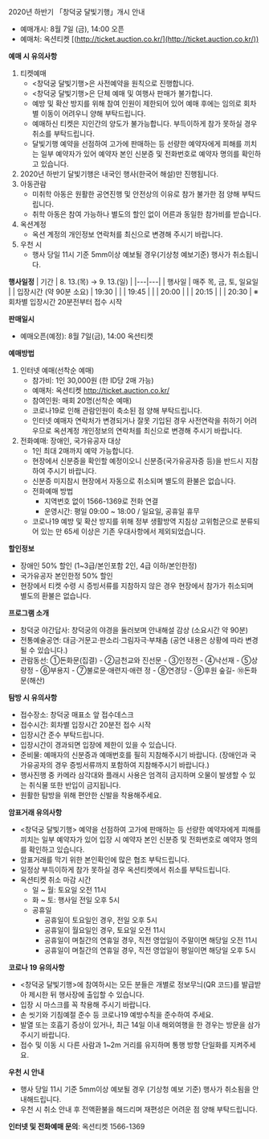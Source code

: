 2020년 하반기 「창덕궁 달빛기행」개시 안내
- 예매개시: 8월 7일 (금), 14:00 오픈
- 예매처: 옥션티켓 [(http://ticket.auction.co.kr/](http://ticket.auction.co.kr/))

**예매 시 유의사항**
1. 티켓예매
   - <창덕궁 달빛기행>은 사전예약을 원칙으로 진행합니다.
   - <창덕궁 달빛기행>은 단체 예매 및 여행사 판매가 불가합니다.
   - 예방 및 확산 방지를 위해 참여 인원이 제한되어 있어 예매 후에는 임의로 회차별 이동이 어려우니 양해 부탁드립니다.
   - 예매하신 티켓은 지인간의 양도가 불가능합니다. 부득이하게 참가 못하실 경우 취소를 부탁드립니다.
   - 달빛기행 예약을 선점하여 고가에 판매하는 등 선량한 예약자에게 피해를 끼치는 일부 예약자가 있어 예약자 본인 신분증 및 전화번호로 예약자 명의를 확인하고 있습니다.
2. 2020년 하반기 달빛기행은 내국인 행사(한국어 해설)만 진행됩니다.
3. 아동관람
   - 미취학 아동은 원활한 공연진행 및 안전상의 이유로 참가 불가한 점 양해 부탁드립니다.
   - 취학 아동은 참여 가능하나 별도의 할인 없이 어른과 동일한 참가비를 받습니다.
4. 옥션계정
   - 옥션 계정의 개인정보 연락처를 최신으로 변경해 주시기 바랍니다.
5. 우천 시
   - 행사 당일 11시 기준 5mm이상 예보될 경우(기상청 예보기준) 행사가 취소됩니다.

**행사일정**
| 기간 | 8. 13.(목) → 9. 13.(일) |
|---|---|
| 행사일 | 매주 목, 금, 토, 일요일 |
| 입장시간 (약 90분 소요) | 19:30 |
| | 19:45 |
| | 20:00 |
| | 20:15 |
| | 20:30 |
※ 회차별 입장시간 20분전부터 접수 시작

**판매일시**
- 예매오픈(예정): 8월 7일(금), 14:00 옥션티켓

**예매방법**
1) 인터넷 예매(선착순 예매)
   - 참가비: 1인 30,000원 (한 ID당 2매 가능)
   - 예매처: 옥션티켓 <http://ticket.auction.co.kr/>
   - 참여인원: 매회 20명(선착순 예매)
   - 코로나19로 인해 관람인원이 축소된 점 양해 부탁드립니다.
   - 인터넷 예매자 연락처가 변경되거나 잘못 기입된 경우 사전연락을 취하기 어려우므로 옥션계정 개인정보의 연락처를 최신으로 변경해 주시기 바랍니다.
2) 전화예매: 장애인, 국가유공자 대상
   - 1인 최대 2매까지 예약 가능합니다.
   - 현장에서 신분증을 확인할 예정이오니 신분증(국가유공자증 등)을 반드시 지참하여 주시기 바랍니다.
   - 신분증 미지참시 현장에서 자동으로 취소되며 별도의 환불은 없습니다.
   - 전화예매 방법
     - 지역번호 없이 1566-1369로 전화 연결
     - 운영시간: 평일 09:00 ~ 18:00 / 일요일, 공휴일 휴무
   - 코로나19 예방 및 확산 방지를 위해 정부 생활방역 지침상 고위험군으로 분류되어 있는 만 65세 이상은 기존 우대사항에서 제외되었습니다.

**할인정보**
- 장애인 50% 할인 (1~3급/본인포함 2인, 4급 이하/본인한정)
- 국가유공자 본인한정 50% 할인
- 현장에서 티켓 수령 시 증빙서류를 지참하지 않은 경우 현장에서 참가가 취소되며 별도의 환불은 없습니다.

**프로그램 소개**
- 창덕궁 야간답사: 창덕궁의 야경을 둘러보며 안내해설 감상 (소요시간 약 90분)
- 전통예술공연: 대금·거문고·판소리·그림자극·부채춤 (공연 내용은 상황에 따라 변경될 수 있습니다.)
- 관람동선: ①돈화문(집결) - ②금천교와 진선문 - ③인정전 - ④낙선재 - ⑤상량정 - ⑥부용지 - ⑦불로문·애련지·애련 정 - ⑧연경당 - ⑨후원 숲길- ⑩돈화문(해산)

**탐방 시 유의사항**
- 접수장소: 창덕궁 매표소 앞 접수데스크
- 접수시간: 회차별 입장시간 20분전 접수 시작
- 입장시간 준수 부탁드립니다.
- 입장시간이 경과되면 입장에 제한이 있을 수 있습니다.
- 준비물: 예매자의 신분증과 예매번호를 필히 지참해주시기 바랍니다. (장애인과 국가유공자의 경우 증빙서류까지 포함하여 지참해주시기 바랍니다.)
- 행사진행 중 카메라 삼각대와 플래시 사용은 엄격히 금지하며 오물이 발생할 수 있는 취식물 또한 반입이 금지됩니다.
- 원활한 탐방을 위해 편안한 신발을 착용해주세요.

**암표거래 유의사항**
- <창덕궁 달빛기행> 예약을 선점하여 고가에 판매하는 등 선량한 예약자에게 피해를 끼치는 일부 예약자가 있어 입장 시 예약자 본인 신분증 및 전화번호로 예약자 명의를 확인하고 있습니다.
- 암표거래를 막기 위한 본인확인에 많은 협조 부탁드립니다.
- 일정상 부득이하게 참가 못하실 경우 옥션티켓에서 취소를 부탁드립니다.
- 옥션티켓 취소 마감 시간
  - 일 ~ 월: 토요일 오전 11시
  - 화 ~ 토: 행사일 전일 오후 5시
  - 공휴일
    - 공휴일이 토요일인 경우, 전일 오후 5시
    - 공휴일이 월요일인 경우, 토요일 오전 11시
    - 공휴일이 며칠간의 연휴일 경우, 직전 영업일이 주말이면 해당일 오전 11시
    - 공휴일이 며칠간의 연휴일 경우, 직전 영업일이 평일이면 해당일 오후 5시

**코로나 19 유의사항**
- <창덕궁 달빛기행>에 참여하시는 모든 분들은 개별로 정보무늬(QR 코드)를 발급받아 제시한 뒤 행사장에 출입할 수 있습니다.
- 입장 시 마스크를 꼭 착용해 주시기 바랍니다.
- 손 씻기와 기침예절 준수 등 코로나19 예방수칙을 준수하여 주세요.
- 발열 또는 호흡기 증상이 있거나, 최근 14일 이내 해외여행을 한 경우는 방문을 삼가 주시기 바랍니다.
- 접수 및 이동 시 다른 사람과 1~2m 거리를 유지하며 통행 방향 단일화를 지켜주세요.

**우천 시 안내**
- 행사 당일 11시 기준 5mm이상 예보될 경우 (기상청 예보 기준) 행사가 취소됨을 안내해드립니다.
- 우천 시 취소 안내 후 전액환불을 해드리며 재편성은 어려운 점 양해 부탁드립니다.

**인터넷 및 전화예매 문의**: 옥션티켓 1566-1369